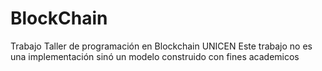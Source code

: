 # BlockChain
Trabajo Taller de programación en Blockchain UNICEN
Este trabajo no es una implementación sinó un modelo construido con fines academicos
